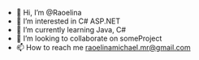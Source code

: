 - 👋 Hi, I’m @Raoelina
- 👀 I’m interested in C# ASP.NET
- 🌱 I’m currently learning Java, C#
- 💞️ I’m looking to collaborate on someProject
- 📫 How to reach me raoelinamichael.mr@gmail.com

<!---
Raoelina/Raoelina is a ✨ special ✨ repository because its `README.md` (this file) appears on your GitHub profile.
You can click the Preview link to take a look at your changes.
--->
